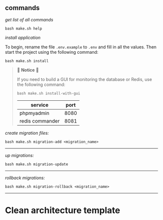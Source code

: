 ## commands

*get list of all commands*

```shell
bash make.sh help
```

*install application*

To begin, rename the file `.env.example` to `.env` and fill in all the values. Then start the project using the following command:

```shell
bash make.sh install
```

> 🔰 **Notice** 🔰
> 
> If you need to build a GUI for monitoring the database or Redis, use the following command:
> 
> ```shell
> bash make.sh install-with-gui
> ```
> 
> | service         | port |
> | --------------- | ---- |
> | phpmyadmin      | 8080 |
> | redis commander | 8081|

*create migration files:*

```shell
bash make.sh migration-add <migration_name>
```

---

*up migrations:*

```shell
bash make.sh migration-update
```

---

*rollback migrations:*

```shell
bash make.sh migration-rollback <migration_name>
```

---



# Clean architecture template
